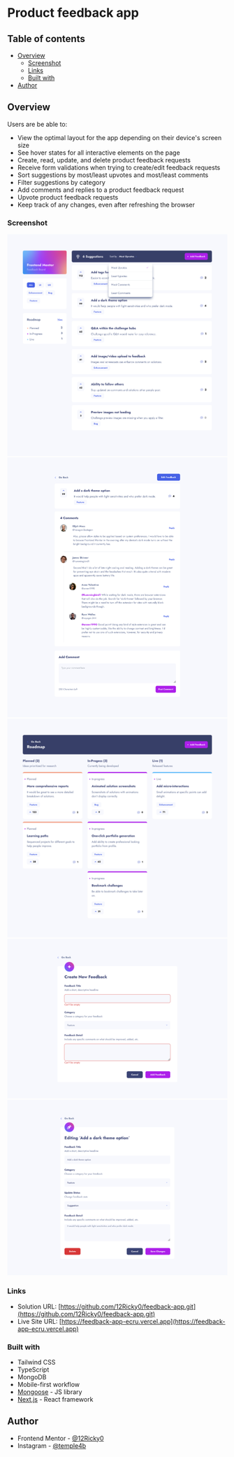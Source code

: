 # Product feedback app

## Table of contents

- [Overview](#overview)
  - [Screenshot](#screenshot)
  - [Links](#links)
  - [Built with](#built-with)
- [Author](#author)

## Overview

Users are be able to:

- View the optimal layout for the app depending on their device's screen size
- See hover states for all interactive elements on the page
- Create, read, update, and delete product feedback requests
- Receive form validations when trying to create/edit feedback requests
- Sort suggestions by most/least upvotes and most/least comments
- Filter suggestions by category
- Add comments and replies to a product feedback request
- Upvote product feedback requests
- Keep track of any changes, even after refreshing the browser

### Screenshot

![./public/assets/home.png](./public/assets/home.png)
![./public/assets/details.png](./public/assets/details.png)
![./public/assets/roadmap.png](./public/assets/roadmap.png)
![./public/assets/form.png](./public/assets/form.png)
![./public/assets/edit.png](./public/assets/edit.png)

### Links

- Solution URL: [https://github.com/12Ricky0/feedback-app.git](https://github.com/12Ricky0/feedback-app.git)
- Live Site URL: [https://feedback-app-ecru.vercel.app](https://feedback-app-ecru.vercel.app)

### Built with

- Tailwind CSS
- TypeScript
- MongoDB
- Mobile-first workflow
- [Mongoose](https://mongoosejs.com/) - JS library
- [Next.js](https://nextjs.org/) - React framework

## Author

- Frontend Mentor - [@12Ricky0](https://www.frontendmentor.io/profile/12Ricky0)
- Instagram - [@temple4b](https://www.instagram.com/temple4b)
